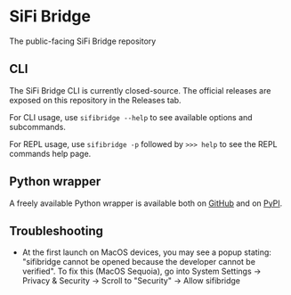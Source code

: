 # SiFi Bridge

The public-facing SiFi Bridge repository

## CLI

The SiFi Bridge CLI is currently closed-source. The official releases are exposed on this repository in the Releases tab.

For CLI usage, use `sifibridge --help` to see available options and subcommands.

For REPL usage, use `sifibridge -p` followed by `>>> help` to see the REPL commands help page.

## Python wrapper

A freely available Python wrapper is available both on [GitHub](https://github.com/SiFiLabs/sifi-bridge-py) and on [PyPI](https://pypi.org/project/sifi-bridge-py/).

## Troubleshooting

- At the first launch on MacOS devices, you may see a popup stating: "sifibridge cannot be opened because the developer cannot be verified". To fix this (MacOS Sequoia), go into System Settings -> Privacy & Security -> Scroll to "Security" -> Allow sifibridge
